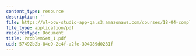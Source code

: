 ```yaml
---
content_type: resource
description: ''
file: https://ol-ocw-studio-app-qa.s3.amazonaws.com/courses/18-04-complex-variables-with-applications-fall-1999/57492b2b84c92c4fa2fe394989d0281f_ProblemSet_1.pdf
file_type: application/pdf
resourcetype: Document
title: ProblemSet_1.pdf
uid: 57492b2b-84c9-2c4f-a2fe-394989d0281f
---
```

